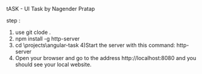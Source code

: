 tASK - UI Task by Nagender Pratap

step : 
 1) use git clode .
 2) npm install -g http-server
 3) cd \projects\angular-task
 4)Start the server with this command: http-server
 5) Open your browser and go to the address http://localhost:8080 and you should see your local website. 

 